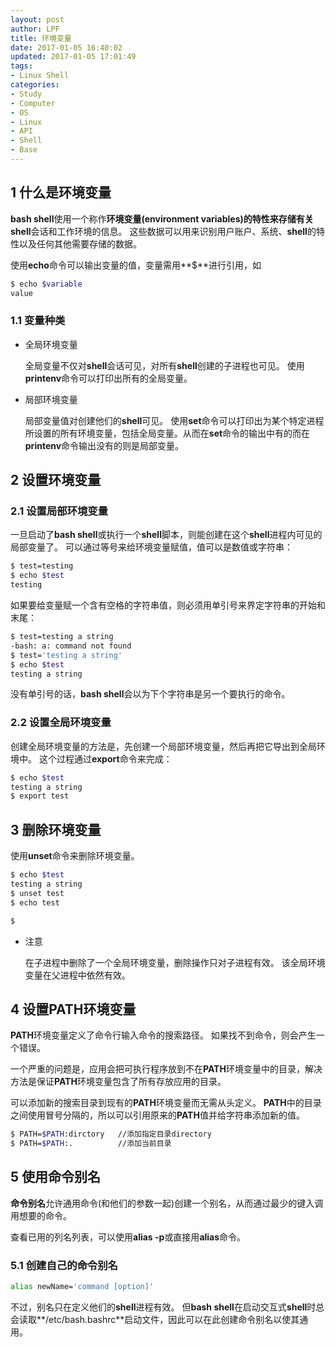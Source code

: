 ```yaml
---
layout: post
author: LPF
title: 环境变量
date: 2017-01-05 16:40:02
updated: 2017-01-05 17:01:49
tags:
- Linux Shell
categories:
- Study
- Computer
- OS
- Linux
- API
- Shell
- Base
---
```

## 1 什么是环境变量

**bash shell**使用一个称作**环境变量(environment variables)**的特性来存储有关**shell**会话和工作环境的信息。
这些数据可以用来识别用户账户、系统、**shell**的特性以及任何其他需要存储的数据。

使用**echo**命令可以输出变量的值，变量需用**$**进行引用，如

```bash
$ echo $variable
value
```

### 1.1 变量种类

- 全局环境变量
    
    全局变量不仅对**shell**会话可见，对所有**shell**创建的子进程也可见。
    使用**printenv**命令可以打印出所有的全局变量。

- 局部环境变量

    局部变量值对创建他们的**shell**可见。
    使用**set**命令可以打印出为某个特定进程所设置的所有环境变量，包括全局变量。从而在**set**命令的输出中有的而在**printenv**命令输出没有的则是局部变量。

## 2 设置环境变量

### 2.1 设置局部环境变量

一旦启动了**bash shell**或执行一个**shell**脚本，则能创建在这个**shell**进程内可见的局部变量了。
可以通过等号来给环境变量赋值，值可以是数值或字符串：

```bash
$ test=testing
$ echo $test
testing
```

如果要给变量赋一个含有空格的字符串值，则必须用单引号来界定字符串的开始和末尾：

```bash
$ test=testing a string
-bash: a: command not found
$ test='testing a string'
$ echo $test
testing a string
```

没有单引号的话，**bash shell**会以为下个字符串是另一个要执行的命令。

### 2.2 设置全局环境变量

创建全局环境变量的方法是，先创建一个局部环境变量，然后再把它导出到全局环境中。
这个过程通过**export**命令来完成：

```bash
$ echo $test
testing a string
$ export test
```

## 3 删除环境变量

使用**unset**命令来删除环境变量。

```bash
$ echo $test
testing a string
$ unset test
$ echo test

$
```

- 注意

    在子进程中删除了一个全局环境变量，删除操作只对子进程有效。
    该全局环境变量在父进程中依然有效。

## 4 设置PATH环境变量

**PATH**环境变量定义了命令行输入命令的搜索路径。
如果找不到命令，则会产生一个错误。

一个严重的问题是，应用会把可执行程序放到不在**PATH**环境变量中的目录，解决方法是保证**PATH**环境变量包含了所有存放应用的目录。

可以添加新的搜索目录到现有的**PATH**环境变量而无需从头定义。
**PATH**中的目录之间使用冒号分隔的，所以可以引用原来的**PATH**值并给字符串添加新的值。

```bash
$ PATH=$PATH:dirctory   //添加指定目录directory
$ PATH=$PATH:.          //添加当前目录
```

## 5 使用命令别名

**命令别名**允许通用命令(和他们的参数一起)创建一个别名，从而通过最少的键入调用想要的命令。

查看已用的列名列表，可以使用**alias -p**或直接用**alias**命令。

### 5.1 创建自己的命令别名

```bash
alias newName='command [option]'
```

不过，别名只在定义他们的**shell**进程有效。
但**bash shell**在启动交互式**shell**时总会读取**/etc/bash.bashrc**启动文件，因此可以在此创建命令别名以使其通用。